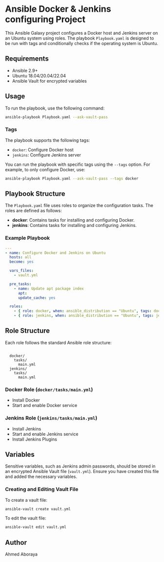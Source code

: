 # Ansible Docker & Jenkins configuring Project

This Ansible Galaxy project configures a Docker host and Jenkins server on an Ubuntu system using roles.
 The playbook `Playbook.yaml` is designed to be run with tags and conditionally checks if the operating system is Ubuntu.

## Requirements

- Ansible 2.9+
- Ubuntu 18.04/20.04/22.04
- Ansible Vault for encrypted variables

## Usage

To run the playbook, use the following command:

```bash
ansible-playbook Playbook.yaml --ask-vault-pass
```

### Tags

The playbook supports the following tags:

- `docker`: Configure Docker host
- `jenkins`: Configure Jenkins server

You can run the playbook with specific tags using the `--tags` option. For example, to only configure Docker, use:

```bash
ansible-playbook Playbook.yaml --ask-vault-pass --tags docker
```

## Playbook Structure

The `Playbook.yaml` file uses roles to organize the configuration tasks. The roles are defined as follows:

- **docker**: Contains tasks for installing and configuring Docker.
- **jenkins**: Contains tasks for installing and configuring Jenkins.

### Example Playbook

```yaml
---
- name: Configure Docker and Jenkins on Ubuntu
  hosts: all
  become: yes

  vars_files:
    - vault.yml

  pre_tasks:
    - name: Update apt package index
      apt:
      update_cache: yes

  roles:
    - { role: docker, when: ansible_distribution == "Ubuntu", tags: docker }
    - { role: jenkins, when: ansible_distribution == "Ubuntu", tags: jenkins }
```

## Role Structure

Each role follows the standard Ansible role structure:

```

  docker/
    tasks/
      main.yml
  jenkins/
    tasks/
      main.yml
```

### Docker Role (`docker/tasks/main.yml`)

- Install Docker
- Start and enable Docker service


### Jenkins Role (`jenkins/tasks/main.yml`)

- Install Jenkins
- Start and enable Jenkins service
- Install Jenkins Plugins

## Variables

Sensitive variables, such as Jenkins admin passwords, should be stored in an encrypted Ansible Vault file (`vault.yml`).
Ensure you have created this file and added the necessary variables.

### Creating and Editing Vault File

To create a vault file:

```bash
ansible-vault create vault.yml
```

To edit the vault file:

```bash
ansible-vault edit vault.yml
```

## Author

Ahmed Aboraya
```
